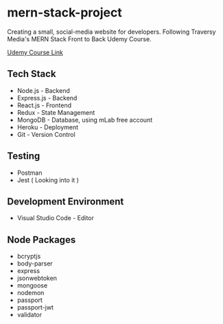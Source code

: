 # mern-stack-project

Creating a small, social-media website for developers.
Following Traversy Media's MERN Stack Front to Back Udemy Course.

[Udemy Course Link](https://www.udemy.com/mern-stack-front-to-back/)

## Tech Stack

* Node.js - Backend
* Express.js - Backend
* React.js - Frontend
* Redux - State Management
* MongoDB - Database, using mLab free account
* Heroku - Deployment
* Git - Version Control

## Testing

* Postman
* Jest ( Looking into it )

## Development Environment

* Visual Studio Code - Editor

## Node Packages

* bcryptjs
* body-parser
* express
* jsonwebtoken
* mongoose
* nodemon
* passport
* passport-jwt
* validator
